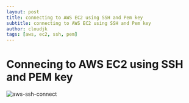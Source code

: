```yaml
---
layout: post
title: connecting to AWS EC2 using SSH and Pem key
subtitle: connecting to AWS EC2 using SSH and Pem key
author: cloudjk
tags: [aws, ec2, ssh, pem]
---
```


# Connecing to AWS EC2 using SSH and PEM key

![aws-ssh-connect](/assets/img/posts/aws-ssh-connect.png)
